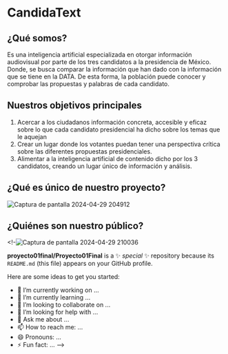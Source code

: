 # CandidaText 
## ¿Qué somos?
Es una inteligencia artificial especializada en otorgar información audiovisual por parte de los tres candidatos a la presidencia de México.
Donde, se busca comparar la información que han dado con la información que se tiene en la DATA. De esta forma, la población puede conocer y comprobar las propuestas y palabras de cada candidato.
## Nuestros objetivos principales 
1. Acercar a los ciudadanos información concreta, accesible y eficaz sobre lo que cada candidato presidencial ha dicho sobre los temas que le aquejan
2. Crear un lugar donde los votantes puedan tener una perspectiva crítica sobre las diferentes propuestas presidenciales.
3. Alimentar a la inteligencia artificial de contenido dicho por los 3 candidatos, creando un lugar único de información y análisis.
## ¿Qué es único de nuestro proyecto?
![Captura de pantalla 2024-04-29 204912](https://github.com/proyecto01final/Proyecto01Final/assets/167474817/c502525b-b6df-40d1-b5f7-f6310c0d8311)
## ¿Quiénes son nuestro público?
<!-![Captura de pantalla 2024-04-29 210036](https://github.com/proyecto01final/Proyecto01Final/assets/167474817/73b7fb95-ed65-47b0-8656-a9a0e5717c5d)  

**proyecto01final/Proyecto01Final** is a ✨ _special_ ✨ repository because its `README.md` (this file) appears on your GitHub profile.

Here are some ideas to get you started:

- 🔭 I’m currently working on ...
- 🌱 I’m currently learning ...
- 👯 I’m looking to collaborate on ...
- 🤔 I’m looking for help with ...
- 💬 Ask me about ...
- 📫 How to reach me: ...
- 😄 Pronouns: ...
- ⚡ Fun fact: ...
-->
